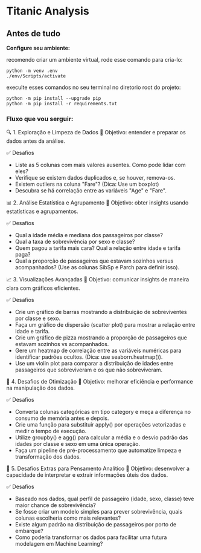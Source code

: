 # Titanic Analysis


## Antes de tudo


**Configure seu ambiente:**

recomendo criar um ambiente virtual, rode esse comando para cria-lo:
``` shell
python -m venv .env
./env/Scripts/activate
```
execulte esses comandos no seu terminal no diretorio root do projeto:

``` shell
python -m pip install --upgrade pip
python -m pip install -r requirements.txt
```


### **Fluxo que vou serguir:**

<p>
🔍 1. Exploração e Limpeza de Dados
📌 Objetivo: entender e preparar os dados antes da análise.

✅ Desafios

<ul>
  <li>
    Liste as 5 colunas com mais valores ausentes. Como pode lidar com eles?
  </li>
  <li>
    Verifique se existem dados duplicados e, se houver, remova-os.
  </li>
  <li>
    Existem outliers na coluna "Fare"? (Dica: Use um boxplot)
  </li>
  <li>
    Descubra se há correlação entre as variáveis "Age" e "Fare".
  </li>
</ul>
</p>

<p>
📊 2. Análise Estatística e Agrupamento
📌 Objetivo: obter insights usando estatísticas e agrupamentos.

✅ Desafios

<ul>
  <li>
    Qual a idade média e mediana dos passageiros por classe?
  </li>
  <li>
    Qual a taxa de sobrevivência por sexo e classe?
  </li>
  <li>
    Quem pagou a tarifa mais cara? Qual a relação entre idade e tarifa paga?
  </li>
  <li>
    Qual a proporção de passageiros que estavam sozinhos versus acompanhados? (Use as colunas SibSp e Parch para definir isso).
  </li>
</ul>
</p>

<p>
📈 3. Visualizações Avançadas
📌 Objetivo: comunicar insights de maneira clara com gráficos eficientes.

✅ Desafios

<ul>
  <li>
    Crie um gráfico de barras mostrando a distribuição de sobreviventes por classe e sexo.
  </li>
  <li>
    Faça um gráfico de dispersão (scatter plot) para mostrar a relação entre idade e tarifa.
  </li>
  <li>
    Crie um gráfico de pizza mostrando a proporção de passageiros que estavam sozinhos vs acompanhados.
  </li>
  <li>
    Gere um heatmap de correlação entre as variáveis numéricas para identificar padrões ocultos. (Dica: use seaborn.heatmap()).
  </li>
  <li>
    Use um violin plot para comparar a distribuição de idades entre passageiros que sobreviveram e os que não sobreviveram.
  </li>
</ul>
</p>

<p>
🚀 4. Desafios de Otimização
📌 Objetivo: melhorar eficiência e performance na manipulação dos dados.

✅ Desafios

<ul>
  <li>
    Converta colunas categóricas em tipo category e meça a diferença no consumo de memória antes e depois.
  </li>
  <li>
    Crie uma função para substituir apply() por operações vetorizadas e medir o tempo de execução.
  </li>
  <li>
    Utilize groupby() e agg() para calcular a média e o desvio padrão das idades por classe e sexo em uma única operação.
  </li>
  <li>
    Faça um pipeline de pré-processamento que automatize limpeza e transformação dos dados.
  </li>
</ul>
</p>

<p>
🧠 5. Desafios Extras para Pensamento Analítico
📌 Objetivo: desenvolver a capacidade de interpretar e extrair informações úteis dos dados.

✅ Desafios
<ul>
  <li>
    Baseado nos dados, qual perfil de passageiro (idade, sexo, classe) teve maior chance de sobrevivência?
  </li>
  <li>
    Se fosse criar um modelo simples para prever sobrevivência, quais colunas escolheria como mais relevantes?
  </il>
  <li>
    Existe algum padrão na distribuição de passageiros por porto de embarque?
  </li>
  <li>
    Como poderia transformar os dados para facilitar uma futura modelagem em Machine Learning?
  </li>
</ul>
</p>



